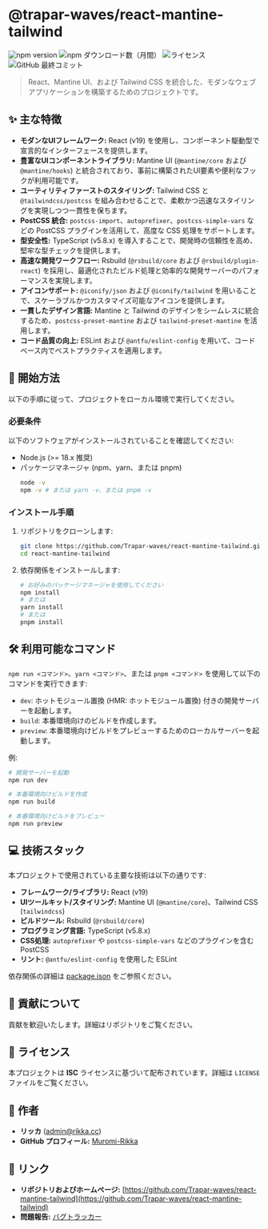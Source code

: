 # @trapar-waves/react-mantine-tailwind

![npm version](https://img.shields.io/npm/v/@trapar-waves/react-mantine-tailwind)
![npm ダウンロード数（月間）](https://img.shields.io/npm/dm/@trapar-waves/react-mantine-tailwind)
![ライセンス](https://img.shields.io/badge/license-ISC-green)
![GitHub 最終コミット](https://img.shields.io/github/last-commit/Trapar-waves/react-mantine-tailwind)

> React、Mantine UI、および Tailwind CSS を統合した、モダンなウェブアプリケーションを構築するためのプロジェクトです。

## ✨ 主な特徴

* **モダンなUIフレームワーク:** React (v19) を使用し、コンポーネント駆動型で宣言的なインターフェースを提供します。
* **豊富なUIコンポーネントライブラリ:** Mantine UI (`@mantine/core` および `@mantine/hooks`) と統合されており、事前に構築されたUI要素や便利なフックが利用可能です。
* **ユーティリティファーストのスタイリング:** Tailwind CSS と `@tailwindcss/postcss` を組み合わせることで、柔軟かつ迅速なスタイリングを実現しつつ一貫性を保ちます。
* **PostCSS 統合:** `postcss-import`、`autoprefixer`、`postcss-simple-vars` などの PostCSS プラグインを活用して、高度な CSS 処理をサポートします。
* **型安全性:** TypeScript (v5.8.x) を導入することで、開発時の信頼性を高め、堅牢な型チェックを提供します。
* **高速な開発ワークフロー:** Rsbuild (`@rsbuild/core` および `@rsbuild/plugin-react`) を採用し、最適化されたビルド処理と効率的な開発サーバーのパフォーマンスを実現します。
* **アイコンサポート:** `@iconify/json` および `@iconify/tailwind` を用いることで、スケーラブルかつカスタマイズ可能なアイコンを提供します。
* **一貫したデザイン言語:** Mantine と Tailwind のデザインをシームレスに統合するため、`postcss-preset-mantine` および `tailwind-preset-mantine` を活用します。
* **コード品質の向上:** ESLint および `@antfu/eslint-config` を用いて、コードベース内でベストプラクティスを適用します。

## 🚀 開始方法

以下の手順に従って、プロジェクトをローカル環境で実行してください。

### 必要条件

以下のソフトウェアがインストールされていることを確認してください:
* Node.js (>= 18.x 推奨)
* パッケージマネージャ (npm、yarn、または pnpm)
    ```bash
    node -v
    npm -v # または yarn -v、または pnpm -v
    ```

### インストール手順

1. リポジトリをクローンします:
    ```bash
    git clone https://github.com/Trapar-waves/react-mantine-tailwind.git
    cd react-mantine-tailwind
    ```
2. 依存関係をインストールします:
    ```bash
    # お好みのパッケージマネージャを使用してください
    npm install
    # または
    yarn install
    # または
    pnpm install
    ```

## 🛠️ 利用可能なコマンド

`npm run <コマンド>`、`yarn <コマンド>`、または `pnpm <コマンド>` を使用して以下のコマンドを実行できます:

* `dev`: ホットモジュール置換 (HMR: ホットモジュール置換) 付きの開発サーバーを起動します。
* `build`: 本番環境向けのビルドを作成します。
* `preview`: 本番環境向けビルドをプレビューするためのローカルサーバーを起動します。

例:
```bash
# 開発サーバーを起動
npm run dev 

# 本番環境向けビルドを作成
npm run build 

# 本番環境向けビルドをプレビュー
npm run preview
```

## 💻 技術スタック

本プロジェクトで使用されている主要な技術は以下の通りです:

* **フレームワーク/ライブラリ:** React (v19)
* **UIツールキット/スタイリング:** Mantine UI (`@mantine/core`)、Tailwind CSS (`tailwindcss`)
* **ビルドツール:** Rsbuild (`@rsbuild/core`)
* **プログラミング言語:** TypeScript (v5.8.x)
* **CSS処理:** `autoprefixer` や `postcss-simple-vars` などのプラグインを含む PostCSS
* **リント:** `@antfu/eslint-config` を使用した ESLint

依存関係の詳細は [package.json](package.json) をご参照ください。

## 🤝 貢献について

貢献を歓迎いたします。詳細はリポジトリをご覧ください。

## 📄 ライセンス

本プロジェクトは **ISC** ライセンスに基づいて配布されています。詳細は `LICENSE` ファイルをご覧ください。

## 👤 作者

* **リッカ** (admin@rikka.cc)
* **GitHub プロフィール:** [Muromi-Rikka](https://github.com/Muromi-Rikka)

## 🔗 リンク

* **リポジトリおよびホームページ:** [https://github.com/Trapar-waves/react-mantine-tailwind](https://github.com/Trapar-waves/react-mantine-tailwind)
* **問題報告:** [バグトラッカー](https://github.com/Trapar-waves/react-mantine-tailwind/issues)
